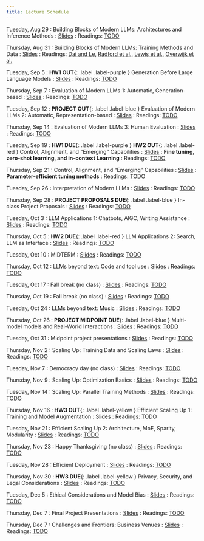 ```yaml
---
title: Lecture Schedule
---
```


<!-- Sep 28
: [Java & Git](#)
  : [1.1](#)

Sep 29
: **Section**{: .label .label-purple }[Intro to Java](#)
  : [Solution](#)

Sep 30
: [Variables & Objects](#)
  : [1.2](#), [2.1](#)

Oct 1
: **Lab**{: .label .label-purple } [Intro to Java](#)

Oct 2
: [Tracing, IntLists, & Recursion](#)
  : [2.1](#)
: **HW 1 due**{: .label .label-red } -->


<!-- Oct 5
: [Linked Lists & Encapsulation](#)
  : [3.1](#), [2.2](#), [2.3](#)

Oct 6
: **Section**{: .label .label-purple }[Linked Lists](#)
  : [Solution](#)

Oct 7
: [Resizing Arrays](#)
  : [2.4](#), [2.5](#)

Oct 8
: **Lab**{: .label .label-purple } [Resizing Arrays](#)

Oct 9
: [Runtime Analysis](#)
  : [8.1](#), [8.2](#), [8.3](#), [8.4](#)
: **HW 2 due**{: .label .label-red } -->


Tuesday, Aug 29
: Building Blocks of Modern LLMs: Architectures and Inference Methods
  : [Slides](#)
: Readings: [TODO](#)

Thursday, Aug 31
: Building Blocks of Modern LLMs: Training Methods and Data
  : [Slides](#)
: Readings: [Dai and Le](https://arxiv.org/abs/1511.01432), [Radford et al.](https://www.mikecaptain.com/resources/pdf/GPT-1.pdf), [Lewis et al.](https://www.mikecaptain.com/resources/pdf/GPT-1.pdf), [Overwijk et al.](https://arxiv.org/pdf/2211.15848.pdf)

Tuesday, Sep 5
: **HW1 OUT**{: .label .label-purple } Generation Before Large Language Models
  : [Slides](#)
: Readings: [TODO](#)

Thursday, Sep 7
: Evaluation of Modern LLMs 1: Automatic, Generation-based
  : [Slides](#)
: Readings: [TODO](#)

Tuesday, Sep 12
: **PROJECT OUT**{: .label .label-blue } Evaluation of Modern LLMs 2: Automatic, Representation-based
  : [Slides](#)
: Readings: [TODO](#)

Thursday, Sep 14
: Evaluation of Modern LLMs 3: Human Evaluation
  : [Slides](#)
: Readings: [TODO](#)

Tuesday, Sep 19
: **HW1 DUE**{: .label .label-purple } **HW2 OUT**{: .label .label-red } Control, Alignment, and “Emerging” Capabilities
  : [Slides](#)
: **Fine tuning, zero-shot learning, and in-context Learning**
: Readings: [TODO](#)

Thursday, Sep 21
: Control, Alignment, and “Emerging” Capabilities
  : [Slides](#)
: **Parameter-efficient tuning methods**
: Readings: [TODO](#)

Tuesday, Sep 26
: Interpretation of Modern LLMs
  : [Slides](#)
: Readings: [TODO](#)

Thursday, Sep 28
: **PROJECT PROPOSALS DUE**{: .label .label-blue } In-class Project Proposals
  : [Slides](#)
: Readings: [TODO](#)

Tuesday, Oct 3
: LLM Applications 1: Chatbots, AIGC, Writing Assistance
  : [Slides](#)
: Readings: [TODO](#)

Thursday, Oct 5
: **HW2 DUE**{: .label .label-red } LLM Applications 2: Search, LLM as Interface
  : [Slides](#)
: Readings: [TODO](#)

Tuesday, Oct 10
: MIDTERM
  : [Slides](#)
: Readings: [TODO](#)

Thursday, Oct 12
: LLMs beyond text: Code and tool use
  : [Slides](#)
: Readings: [TODO](#)

Tuesday, Oct 17
: Fall break (no class)
  : [Slides](#)
: Readings: [TODO](#)

Thursday, Oct 19
: Fall break (no class)
  : [Slides](#)
: Readings: [TODO](#)

Tuesday, Oct 24
: LLMs beyond text: Music
  : [Slides](#)
: Readings: [TODO](#)

Thursday, Oct 26
: **PROJECT MIDPOINT DUE**{: .label .label-blue }  Multi-model models and Real-World Interactions
  : [Slides](#)
: Readings: [TODO](#)

Tuesday, Oct 31
: Midpoint project presentations
  : [Slides](#)
: Readings: [TODO](#)

Thursday, Nov 2
: Scaling Up: Training Data and Scaling Laws
  : [Slides](#)
: Readings: [TODO](#)

Tuesday, Nov 7
: Democracy day (no class)
  : [Slides](#)
: Readings: [TODO](#)

Thursday, Nov 9
: Scaling Up: Optimization Basics
  : [Slides](#)
: Readings: [TODO](#)

Tuesday, Nov 14
: Scaling Up: Parallel Training Methods
  : [Slides](#)
: Readings: [TODO](#)

Thursday, Nov 16
: **HW3 OUT**{: .label .label-yellow }  Efficient Scaling Up 1: Training and Model Augmentation
  : [Slides](#)
: Readings: [TODO](#)

Tuesday, Nov 21
: Efficient Scaling Up 2: Architecture, MoE, Sparity, Modularity
  : [Slides](#)
: Readings: [TODO](#)

Thursday, Nov 23
: Happy Thanksgiving (no class)
  : [Slides](#)
: Readings: [TODO](#)

Tuesday, Nov 28
: Efficient Deployment
  : [Slides](#)
: Readings: [TODO](#)

Thursday, Nov 30
: **HW3 DUE**{: .label .label-yellow } Privacy, Security, and Legal Considerations
  : [Slides](#)
: Readings: [TODO](#)

Tuesday, Dec 5
: Ethical Considerations and Model Bias
  : [Slides](#)
: Readings: [TODO](#)

Thursday, Dec 7
: Final Project Presentations
  : [Slides](#)
: Readings: [TODO](#)

Thursday, Dec 7
: Challenges and Frontiers: Business Venues
  : [Slides](#)
: Readings: [TODO](#)
